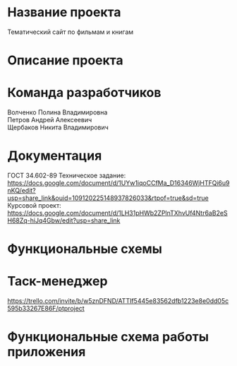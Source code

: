 # Название проекта
Тематический сайт по фильмам и книгам
# Описание проекта
# Команда разработчиков
Волченко Полина Владимировна  
Петров Андрей Алексеевич  
Щербаков Никита Владимирович  
# Документация
ГОСТ 34.602-89 Техническое задание:  https://docs.google.com/document/d/1UYw1iqoCCfMa_D16346WjHTFQi6u9nKQ/edit?usp=share_link&ouid=109120225148937826033&rtpof=true&sd=true  
Курсовой проект:  https://docs.google.com/document/d/1LH31pHWb2ZPlnTXhvUf4Ntr6aB2eSH68Zq-hiJq4Gbw/edit?usp=share_link
# Функциональные схемы
# Таск-менеджер
https://trello.com/invite/b/w5znDFND/ATTIf5445e83562dfb1223e8e0dd05c595b33267E86F/ptproject
# Функциональные схема работы приложения

